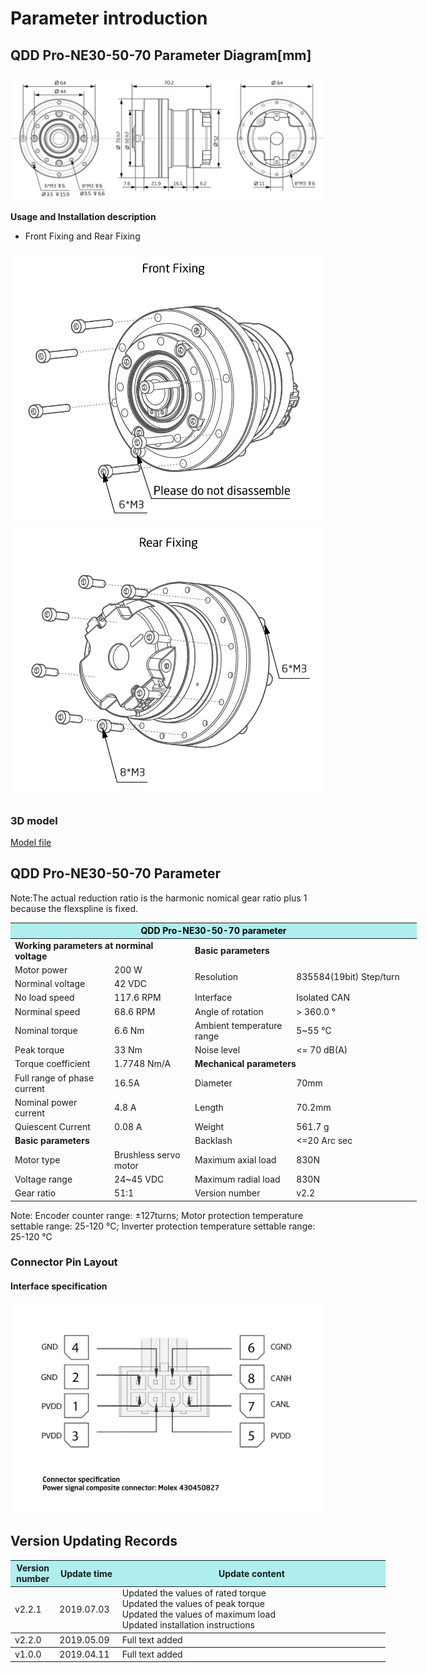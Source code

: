 # Parameter introduction
## QDD Pro-NE30-50-70 Parameter Diagram[mm]
![QDD Pro-NE30-50]( ../img/Qddpro_NE30-x-70_v2_2sanshitu.png )

**Usage and Installation description**

*  Front Fixing and Rear Fixing

![Qddpro_NE30_v2_2zhengmian.png](../img/Qddpro_NE30_v2_2zhengmian.png "fig:Qddpro_NE30_v2_2zhengmian.png") ![Qddpro_NE30_v2_2fanmian.png](../img/Qddpro_NE30_v2_2fanmian.png "fig:Qddpro_NE30_v2_2fanmian.png")
### 3D model
[Model file]( ../img/QDD_Pro-NE30-x-70_v2_2.step.zip )

## QDD Pro-NE30-50-70 Parameter

Note:The actual reduction ratio is the harmonic nomical gear ratio plus 1 because the flexspline is fixed.

<table style="width:650px"><thead><tr><th colspan="4" style="background: PaleTurquoise; color: black;">QDD Pro-NE30-50-70 parameter</th></tr></thead><tbody><tr><td colspan="2"><b>Working parameters at norminal voltage</b></td><td colspan="2"><b>Basic parameters</b></td></tr><tr><td style="width:175px">Motor power</td><td style="width:135px">200 W</td><td style="width:130px"rowspan="2">Resolution</tdrowspan="2"><td style="width:220px"rowspan="2">835584(19bit) Step/turn</tdrowspan="2"></tr><tr><td>Norminal voltage</td><td>42 VDC</td></tr><tr><td>No load speed</td><td>117.6 RPM</td><td>Interface</td><td>Isolated CAN</td></tr><tr><td>Norminal speed</td><td>68.6 RPM</td><td>Angle of rotation</td><td>> 360.0 °</td></tr><tr><td>Nominal torque</td><td>6.6 Nm</td><td>Ambient temperature range</td><td>5~55 °C</td></tr><td>Peak torque</td><td>33 Nm</td><td>Noise level</td><td><= 70 dB(A)</td></tr><tr><td>Torque coefficient</td><td>1.7748 Nm/A</td><td colspan="2"><b>Mechanical parameters</b></td></tr><tr><td>Full range of phase current</td><td>16.5A</td><td style="width:175px">Diameter</td><td style="width:175px">70mm</td></tr><tr><td>Nominal power current</td><td>4.8 A</td><td>Length</td><td>70.2mm</td></tr><tr><td>Quiescent Current</td><td>0.08 A</td><td>Weight</td><td>561.7 g</td></tr> <tr><td colspan="2"><b>Basic parameters</b></td><td>Backlash</td><td><=20 Arc sec</td></tr><tr><td>Motor type</td><td>Brushless servo motor</td><td>Maximum axial load</td><td>830N</td></tr><tr><td>Voltage range</td><td>24~45 VDC</td><td>Maximum radial load</td><td>830N</td></tr><tr><td>Gear ratio</td><td>51:1</td><td>Version number</td><td>v2.2</td></tr></tbody></table>

 Note: Encoder counter range: ±127turns; Motor protection temperature settable range: 25-120 °C; Inverter protection temperature settable range: 25-120 °C

### Connector Pin Layout

#### Interface specification

<img src="../img/配线2-2.png" style="width:600px">

## Version Updating Records

<table style="width:600px"><thead><tr style="background:PaleTurquoise"><th style="width:100px">Version number</th><th style="width:150px">Update time</th><th style="width:3800px">Update content</th></tr></thead><tbody><tr><td>v2.2.1</td><td>2019.07.03</td><td>Updated the values of rated torque <br>Updated the values of peak torque <br>Updated the values of maximum load <br>Updated installation instructions</th></tr></thead><tbody><tr><td>v2.2.0</td><td>2019.05.09</td><td>Full text added</th></tr></thead><tbody><tr><td>v1.0.0</td><td>2019.04.11</td><td>Full text added</td></tbody></table>
